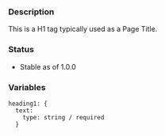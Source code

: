 ### Description
This is a H1 tag typically used as a Page Title.

### Status
* Stable as of 1.0.0

### Variables
~~~
heading1: {
  text:
    type: string / required
  }
~~~
